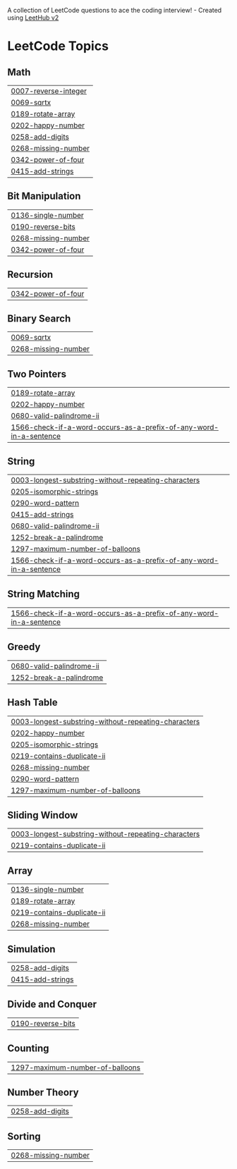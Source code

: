A collection of LeetCode questions to ace the coding interview! - Created using [LeetHub v2](https://github.com/arunbhardwaj/LeetHub-2.0)
<!---LeetCode Topics Start-->
# LeetCode Topics
## Math
|  |
| ------- |
| [0007-reverse-integer](https://github.com/MhdRishad-P/LeetCode/tree/master/0007-reverse-integer) |
| [0069-sqrtx](https://github.com/MhdRishad-P/LeetCode/tree/master/0069-sqrtx) |
| [0189-rotate-array](https://github.com/MhdRishad-P/LeetCode/tree/master/0189-rotate-array) |
| [0202-happy-number](https://github.com/MhdRishad-P/LeetCode/tree/master/0202-happy-number) |
| [0258-add-digits](https://github.com/MhdRishad-P/LeetCode/tree/master/0258-add-digits) |
| [0268-missing-number](https://github.com/MhdRishad-P/LeetCode/tree/master/0268-missing-number) |
| [0342-power-of-four](https://github.com/MhdRishad-P/LeetCode/tree/master/0342-power-of-four) |
| [0415-add-strings](https://github.com/MhdRishad-P/LeetCode/tree/master/0415-add-strings) |
## Bit Manipulation
|  |
| ------- |
| [0136-single-number](https://github.com/MhdRishad-P/LeetCode/tree/master/0136-single-number) |
| [0190-reverse-bits](https://github.com/MhdRishad-P/LeetCode/tree/master/0190-reverse-bits) |
| [0268-missing-number](https://github.com/MhdRishad-P/LeetCode/tree/master/0268-missing-number) |
| [0342-power-of-four](https://github.com/MhdRishad-P/LeetCode/tree/master/0342-power-of-four) |
## Recursion
|  |
| ------- |
| [0342-power-of-four](https://github.com/MhdRishad-P/LeetCode/tree/master/0342-power-of-four) |
## Binary Search
|  |
| ------- |
| [0069-sqrtx](https://github.com/MhdRishad-P/LeetCode/tree/master/0069-sqrtx) |
| [0268-missing-number](https://github.com/MhdRishad-P/LeetCode/tree/master/0268-missing-number) |
## Two Pointers
|  |
| ------- |
| [0189-rotate-array](https://github.com/MhdRishad-P/LeetCode/tree/master/0189-rotate-array) |
| [0202-happy-number](https://github.com/MhdRishad-P/LeetCode/tree/master/0202-happy-number) |
| [0680-valid-palindrome-ii](https://github.com/MhdRishad-P/LeetCode/tree/master/0680-valid-palindrome-ii) |
| [1566-check-if-a-word-occurs-as-a-prefix-of-any-word-in-a-sentence](https://github.com/MhdRishad-P/LeetCode/tree/master/1566-check-if-a-word-occurs-as-a-prefix-of-any-word-in-a-sentence) |
## String
|  |
| ------- |
| [0003-longest-substring-without-repeating-characters](https://github.com/MhdRishad-P/LeetCode/tree/master/0003-longest-substring-without-repeating-characters) |
| [0205-isomorphic-strings](https://github.com/MhdRishad-P/LeetCode/tree/master/0205-isomorphic-strings) |
| [0290-word-pattern](https://github.com/MhdRishad-P/LeetCode/tree/master/0290-word-pattern) |
| [0415-add-strings](https://github.com/MhdRishad-P/LeetCode/tree/master/0415-add-strings) |
| [0680-valid-palindrome-ii](https://github.com/MhdRishad-P/LeetCode/tree/master/0680-valid-palindrome-ii) |
| [1252-break-a-palindrome](https://github.com/MhdRishad-P/LeetCode/tree/master/1252-break-a-palindrome) |
| [1297-maximum-number-of-balloons](https://github.com/MhdRishad-P/LeetCode/tree/master/1297-maximum-number-of-balloons) |
| [1566-check-if-a-word-occurs-as-a-prefix-of-any-word-in-a-sentence](https://github.com/MhdRishad-P/LeetCode/tree/master/1566-check-if-a-word-occurs-as-a-prefix-of-any-word-in-a-sentence) |
## String Matching
|  |
| ------- |
| [1566-check-if-a-word-occurs-as-a-prefix-of-any-word-in-a-sentence](https://github.com/MhdRishad-P/LeetCode/tree/master/1566-check-if-a-word-occurs-as-a-prefix-of-any-word-in-a-sentence) |
## Greedy
|  |
| ------- |
| [0680-valid-palindrome-ii](https://github.com/MhdRishad-P/LeetCode/tree/master/0680-valid-palindrome-ii) |
| [1252-break-a-palindrome](https://github.com/MhdRishad-P/LeetCode/tree/master/1252-break-a-palindrome) |
## Hash Table
|  |
| ------- |
| [0003-longest-substring-without-repeating-characters](https://github.com/MhdRishad-P/LeetCode/tree/master/0003-longest-substring-without-repeating-characters) |
| [0202-happy-number](https://github.com/MhdRishad-P/LeetCode/tree/master/0202-happy-number) |
| [0205-isomorphic-strings](https://github.com/MhdRishad-P/LeetCode/tree/master/0205-isomorphic-strings) |
| [0219-contains-duplicate-ii](https://github.com/MhdRishad-P/LeetCode/tree/master/0219-contains-duplicate-ii) |
| [0268-missing-number](https://github.com/MhdRishad-P/LeetCode/tree/master/0268-missing-number) |
| [0290-word-pattern](https://github.com/MhdRishad-P/LeetCode/tree/master/0290-word-pattern) |
| [1297-maximum-number-of-balloons](https://github.com/MhdRishad-P/LeetCode/tree/master/1297-maximum-number-of-balloons) |
## Sliding Window
|  |
| ------- |
| [0003-longest-substring-without-repeating-characters](https://github.com/MhdRishad-P/LeetCode/tree/master/0003-longest-substring-without-repeating-characters) |
| [0219-contains-duplicate-ii](https://github.com/MhdRishad-P/LeetCode/tree/master/0219-contains-duplicate-ii) |
## Array
|  |
| ------- |
| [0136-single-number](https://github.com/MhdRishad-P/LeetCode/tree/master/0136-single-number) |
| [0189-rotate-array](https://github.com/MhdRishad-P/LeetCode/tree/master/0189-rotate-array) |
| [0219-contains-duplicate-ii](https://github.com/MhdRishad-P/LeetCode/tree/master/0219-contains-duplicate-ii) |
| [0268-missing-number](https://github.com/MhdRishad-P/LeetCode/tree/master/0268-missing-number) |
## Simulation
|  |
| ------- |
| [0258-add-digits](https://github.com/MhdRishad-P/LeetCode/tree/master/0258-add-digits) |
| [0415-add-strings](https://github.com/MhdRishad-P/LeetCode/tree/master/0415-add-strings) |
## Divide and Conquer
|  |
| ------- |
| [0190-reverse-bits](https://github.com/MhdRishad-P/LeetCode/tree/master/0190-reverse-bits) |
## Counting
|  |
| ------- |
| [1297-maximum-number-of-balloons](https://github.com/MhdRishad-P/LeetCode/tree/master/1297-maximum-number-of-balloons) |
## Number Theory
|  |
| ------- |
| [0258-add-digits](https://github.com/MhdRishad-P/LeetCode/tree/master/0258-add-digits) |
## Sorting
|  |
| ------- |
| [0268-missing-number](https://github.com/MhdRishad-P/LeetCode/tree/master/0268-missing-number) |
<!---LeetCode Topics End-->